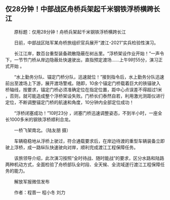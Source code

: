 ## 仅28分钟！中部战区舟桥兵架起千米钢铁浮桥横跨长江
　　原标题：仅用28分钟！舟桥兵架起千米钢铁浮桥横跨长江

　　日前，中部战区陆军某舟桥旅组织官兵展开“渡江-2021”实兵检验性演习。

　　长江江岸，数百台重型装备疏散隐蔽在树丛里。“浮桥架设作业开始！”一声令下，一节节门桥从岸边隐蔽处快速驶出，直指预定渡场……上午9时55分，演习正式开始 。

　　“水上勤务分队、锚定门桥分队，迅速就位！”接到指令后，水上勤务分队迅速前出至渡场上下游，展开渡场警戒。随即，10余个锚定门桥载着巨大的铁锚驶入桥轴线，按要求，锚定门桥必须准确定位在指定位置，距中心点误差不得超过1米 ，否则，就可能造成整个浮桥架设失败。门桥长们泰然自若，利用激光测距仪进行定位，不断调整锚定门桥的航速和角度，10分钟内全部定位成功！

　　“浮桥闭塞成功！”10时23分 ，闭塞门桥迅速调整姿态，不到半小时，一座全长1000多米的钢铁浮桥顺利合龙。 

　　一桥飞架南北。（陆友朋 摄）

　　车辆稳稳地从浮桥上驶过，符合通载要求后，在岸边待渡的重型车辆装备立即驶上浮桥，成一路纵队快速驶向对岸，顺利完成渡江工程保障任务。

　　该旅领导介绍，此次演习按照“全时待战、随时能战”的要求，区分水路和陆路两种机动方式，全面检验了舟桥部队全时段、全天候、全流域遂行渡江工程保障任务的能力。

　　解放军报微信发布

　　作者：程晋一 程小冬 刘力

